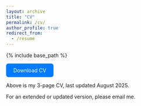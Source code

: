 ```yaml
---
layout: archive
title: "CV"
permalink: /cv/
author_profile: true
redirect_from:
  - /resume
---
```


{% include base_path %}

<a href="https://pourdamghani.net/_pages/Arash_Pourdamghani_CV.pdf" style="display:inline-block;padding:10px 20px;background:#007BFF;color:#fff;border-radius:6px;text-decoration:none;">Download CV</a>

Above is my 3-page CV, last updated August 2025.

For an extended or updated version, please email me.
